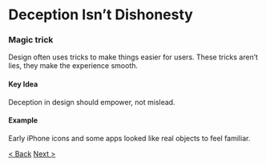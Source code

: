 # Deception Isn’t Dishonesty

### Magic trick
Design often uses tricks to make things easier for users. These tricks aren’t lies, they make the experience smooth.

#### Key Idea
Deception in design should empower, not mislead.

#### Example
Early iPhone icons and some apps looked like real objects to feel familiar.

[< Back](/presentation/02.md)
[Next >](/presentation/04.md)
